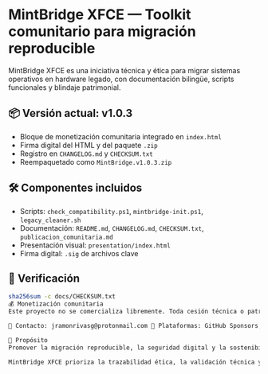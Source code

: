 # MintBridge XFCE — Toolkit comunitario para migración reproducible

MintBridge XFCE es una iniciativa técnica y ética para migrar sistemas operativos en hardware legado, con documentación bilingüe, scripts funcionales y blindaje patrimonial.

## 📦 Versión actual: v1.0.3

- Bloque de monetización comunitaria integrado en `index.html`
- Firma digital del HTML y del paquete `.zip`
- Registro en `CHANGELOG.md` y `CHECKSUM.txt`
- Reempaquetado como `MintBridge.v1.0.3.zip`

## 🛠️ Componentes incluidos

- Scripts: `check_compatibility.ps1`, `mintbridge-init.ps1`, `legacy_cleaner.sh`
- Documentación: `README.md`, `CHANGELOG.md`, `CHECKSUM.txt`, `publicacion_comunitaria.md`
- Presentación visual: `presentation/index.html`
- Firma digital: `.sig` de archivos clave

## 🔐 Verificación

```bash
sha256sum -c docs/CHECKSUM.txt
💰 Monetización comunitaria
Este proyecto no se comercializa libremente. Toda cesión técnica o patrocinio formal debe ser validado y firmado por el autor.

📩 Contacto: jramonrivasg@protonmail.com 🔗 Plataformas: GitHub Sponsors, Ko-fi, BuyMeACoffee, OpenCollective

🧭 Propósito
Promover la migración reproducible, la seguridad digital y la sostenibilidad comunitaria en entornos técnicos vulnerables.

MintBridge XFCE prioriza la trazabilidad ética, la validación técnica y el blindaje patrimonial.
